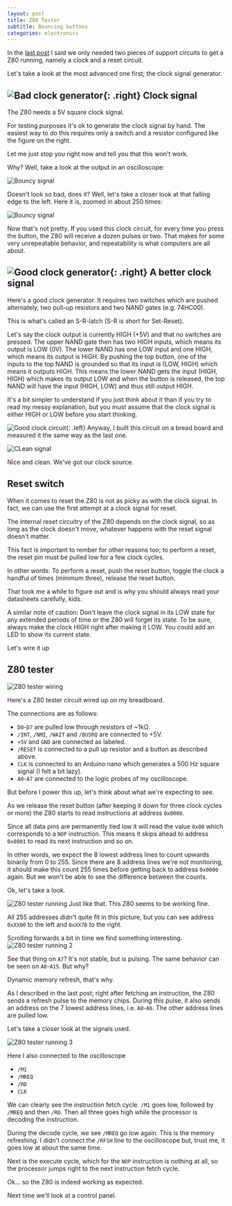 ```yaml
---
layout: post
title: Z80 Tester
subtitle: Bouncing buttons
categories: electronics
---
```


In the [last post](/2013/01/Z80-Information/) I said we only needed two
pieces of support circuits to get a Z80 running, namely a clock and a
reset circuit.

Let's take a look at the most advanced one first; the clock signal
generator.

![Bad clock generator](/media/img/bad_clock.png){: .right}
Clock signal
------------
The Z80 needs a 5V square clock signal.

For testing purposes it's ok to generate the clock signal by hand. The
easiest way to do this requires only a switch and a resistor configured
like the figure on the right.

Let me just stop you right now and tell you that this won't work.

Why? Well, take a look at the output in an oscilloscope:

![Bouncy signal](/media/img/bad_clock_signal1.png)

Doesn't look so bad, does it? Well, let's take a closer look at that
falling edge to the left. Here it is, zoomed in about 250 times:

![Bouncy signal](/media/img/bad_clock_signal2.png)

Now that's not pretty. If you used this clock circuit, for every time
you press the button, the Z80 will receive a dozen pulses or two. That
makes for some very unrepeatable behavior, and repeatability is what
computers are all about.

![Good clock generator](/media/img/good_clock.png){: .right}
A better clock signal
---------------------
Here's a good clock generator. It requires two switches which are pushed
alternately, two pull-up resistors and two NAND gates (e.g. 74HC00).

This is what's called an S-R-latch (S-R is short for Set-Reset).

Let's say the clock output is currently HIGH (+5V) and that no switches
are pressed. The upper NAND gate then has two HIGH inputs, which means
its output is LOW (0V). The lower NAND has one LOW input and one HIGH,
which means its output is HIGH. By pushing the top button, one of the
inputs to the top NAND is grounded so that its input is (LOW, HIGH)
which means it outputs HIGH. This means the lower NAND gets the input
(HIGH, HIGH) which makes its output LOW and when the button is released,
the top NAND will have the input (HIGH, LOW) and thus still output HIGH.

It's a bit simpler to understand if you just think about it than if you
try to read my messy explanation, but you must assume that the clock
signal is either HIGH or LOW before you start thinking.

![Good clock circuit](/media/img/good_clock_circuit.png){: .left}
Anyway, I built this circuit on a bread board and measured it the same
way as the last one.

![CLean signal](/media/img/good_clock_signal.png)

Nice and clean. We've got our clock source.

Reset switch
------------
When it comes to reset the Z80 is not as picky as with the clock signal.
In fact, we can use the first attempt at a clock signal for reset.

The internal reset circuitry of the Z80 depends on the clock signal,
so as long as the clock doesn't move, whatever happens with the reset
signal doesn't matter.

This fact is important to rember for other reasons too; to perform a
reset, the reset pin must be pulled low for a few clock cycles.

In other words: To perform a reset, push the reset button, toggle the
clock a handful of times (minimum three), release the reset button.

That took me a while to figure out and is why you should always read
your datasheets carefully, kids.

A similar note of caution: Don't leave the clock signal in its LOW state
for any extended periods of time or the Z80 will forget its state. To be
sure, always make the clock HIGH right after making it LOW. You could
add an LED to show its current state.

Let's wire it up

Z80 tester
----------
![Z80 tester wiring](/media/img/z80_tester.png)

Here's a Z80 tester circuit wired up on my breadboard.

The connections are as follows:

- `D0`-`D7` are pulled low through resistors of ~1kΩ.
- `/INT`, `/NMI`, `/WAIT` and `/BUSRQ` are connected to +5V.
- `+5V` and `GND` are connected as labeled.
- `/RESET` is connected to a pull up resistor and a button as described
above.
- `CLK` is connected to an Arduino nano which generates a 500 Hz square
signal (I felt a bit lazy).
- `A0`-`A7` are connected to the logic probes of my oscilloscope.

But before I power this up, let's think about what we're expecting to see.

As we release the reset button (after keeping it down for three clock
cycles or more) the Z80 starts to read instructions at address `0x0000`.

Since all data pins are permanently tied low it will read the value
`0x00` which corresponds to a `NOP` instruction. This means it skips
ahead to address `0x0001` to read its next instruction and so on.

In other words, we expect the 8 lowest address lines to count upwards
binarily from 0 to 255. Since there are 8 address lines we're not
monitoring, it should make this count 255 times before getting back to
address `0x0000` again. But we won't be able to see the difference
between the counts.

Ok, let's take a look.

![Z80 tester running](/media/img/z80_running1.png)
Just like that. This Z80 seems to be working fine.

All 255 addresses didn't quite fit in this picture, but you can see
address `0xXX00` to the left and `0xXX7B` to the right.

Scrolling forwards a bit in time we find something interesting.
![Z80 tester running 2](/media/img/z80_running2.png)

See that thing on `A7`? It's not stable, but is pulsing. The same
behavior can be seen on `A8`-`A15`. But why?

Dynamic memory refresh, that's why.

As I described in the last post; right after fetching an instruction,
the Z80 sends a refresh pulse to the memory chips. During this pulse, it
also sends an address on the 7 lowest address lines, i.e. `A0`-`A6`. The
other address lines are pulled low.

Let's take a closer look at the signals used.

![Z80 tester running 3](/media/img/z80_running3.png)

Here I also connected to the oscilloscope
- `/M1`
- `/MREQ`
- `/RD`
- `CLK`

We can clearly see the instruction fetch cycle. `/M1` goes low, followed
by `/MREQ` and then `/RD`. Then all three goes high while the processor
is decoding the instruction.

During the decode cycle, we see `/MREQ` go low again. This is the memory
refreshing. I didn't connect the `/RFSH` line to the oscilloscope but,
trust me, it goes low at about the same time.

Next is the execute cycle, which for the `NOP` instruction is nothing at
all, so the processor jumps right to the next instruction fetch cycle.


Ok... so the Z80 is indeed working as expected.

Next time we'll look at a control panel.
